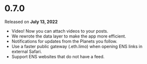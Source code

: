 # 0.7.0

Released on **July 13, 2022**

- Video! Now you can attach videos to your posts.
- We rewrote the data layer to make the app more efficient.
- Notifications for updates from the Planets you follow.
- Use a faster public gateway (.eth.limo) when opening ENS links in external Safari.
- Support ENS websites that do not have a feed.